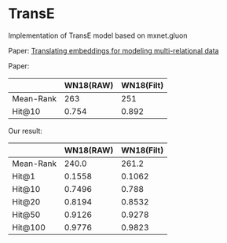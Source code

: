 # TransE

Implementation of TransE model based on mxnet.gluon

Paper: [Translating embeddings for modeling multi-relational data](https://papers.nips.cc/paper/5071-translating-embeddings-for-modeling-multi-relational-data.pdf)

Paper:

|           | WN18(RAW) | WN18(Filt) |
| --------- | --------- | ---------- |
| Mean-Rank | 263       | 251      |
| Hit@10    | 0.754     | 0.892      |

Our result:

|           | WN18(RAW) | WN18(Filt) |
| --------- | --------- | ---------- |
| Mean-Rank | 240.0     | 261.2      |
| Hit@1     | 0.1558    | 0.1062     |
| Hit@10    | 0.7496    | 0.788      |
| Hit@20    | 0.8194    | 0.8532     |
| Hit@50    | 0.9126    | 0.9278     |
| Hit@100   | 0.9776    | 0.9823     |
